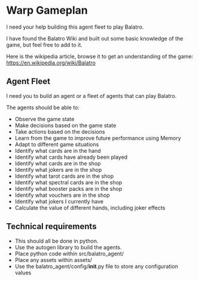 # Warp Gameplan

I need your help building this agent fleet to play Balatro.

I have found the Balatro Wiki and built out some basic knowledge of the game, but feel free to add to it.

Here is the wikipedia article, browse it to get an understanding of the game: https://en.wikipedia.org/wiki/Balatro


## Agent Fleet

I need you to build an agent or a fleet of agents that can play Balatro.

The agents should be able to:

*   Observe the game state
*   Make decisions based on the game state
*   Take actions based on the decisions
*   Learn from the game to improve future performance using Memory
*   Adapt to different game situations
*   Identify what cards are in the hand
*   Identify what cards have already been played
*   Identify what cards are in the shop
*   Identify what jokers are in the shop
*   Identify what tarot cards are in the shop
*   Identify what spectral cards are in the shop
*   Identify what booster packs are in the shop
*   Identify what vouchers are in the shop
*   Identify what jokers I currently have
*   Calculate the value of different hands, including joker effects


## Technical requirements

* This should all be done in python.
* Use the autogen library to build the agents.
* Place python code within src/balatro_agent/
* Place any assets within assets/
* Use the balatro_agent/config/__init__.py file to store any configuration values

